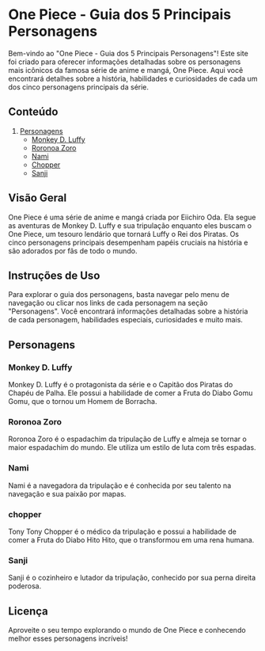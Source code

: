 # One Piece - Guia dos 5 Principais Personagens

Bem-vindo ao "One Piece - Guia dos 5 Principais Personagens"! Este site foi criado para oferecer informações detalhadas sobre os personagens mais icônicos da famosa série de anime e mangá, One Piece. Aqui você encontrará detalhes sobre a história, habilidades e curiosidades de cada um dos cinco personagens principais da série.

## Conteúdo

1. [Personagens](#personagens)
    - [Monkey D. Luffy](#monkey-d-luffy)
    - [Roronoa Zoro](#roronoa-zoro)
    - [Nami](#nami)
    - [Chopper](#chopper)
    - [Sanji](#sanji)

## Visão Geral

One Piece é uma série de anime e mangá criada por Eiichiro Oda. Ela segue as aventuras de Monkey D. Luffy e sua tripulação enquanto eles buscam o One Piece, um tesouro lendário que tornará Luffy o Rei dos Piratas. Os cinco personagens principais desempenham papéis cruciais na história e são adorados por fãs de todo o mundo.

## Instruções de Uso

Para explorar o guia dos personagens, basta navegar pelo menu de navegação ou clicar nos links de cada personagem na seção "Personagens". Você encontrará informações detalhadas sobre a história de cada personagem, habilidades especiais, curiosidades e muito mais.

## Personagens

### Monkey D. Luffy

Monkey D. Luffy é o protagonista da série e o Capitão dos Piratas do Chapéu de Palha. Ele possui a habilidade de comer a Fruta do Diabo Gomu Gomu, que o tornou um Homem de Borracha.

### Roronoa Zoro

Roronoa Zoro é o espadachim da tripulação de Luffy e almeja se tornar o maior espadachim do mundo. Ele utiliza um estilo de luta com três espadas.

### Nami

Nami é a navegadora da tripulação e é conhecida por seu talento na navegação e sua paixão por mapas.

### chopper

Tony Tony Chopper é o médico da tripulação e possui a habilidade de comer a Fruta do Diabo Hito Hito, que o transformou em uma rena humana.

### Sanji

Sanji é o cozinheiro e lutador da tripulação, conhecido por sua perna direita poderosa.

## Licença

Aproveite o seu tempo explorando o mundo de One Piece e conhecendo melhor esses personagens incríveis!

